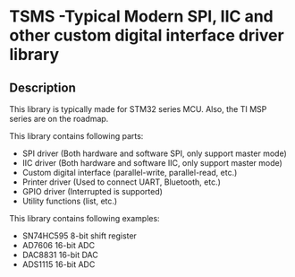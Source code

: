 # TSMS -Typical Modern SPI, IIC and other custom digital interface driver library

## Description

This library is typically made for STM32 series MCU. Also, the TI MSP series are on the roadmap.

This library contains following parts:

- SPI driver (Both hardware and software SPI, only support master mode)
- IIC driver (Both hardware and software IIC, only support master mode)
- Custom digital interface (parallel-write, parallel-read, etc.)
- Printer driver (Used to connect UART, Bluetooth, etc.)
- GPIO driver (Interrupted is supported)
- Utility functions (list, etc.)

This library contains following examples:

- SN74HC595 8-bit shift register
- AD7606 16-bit ADC
- DAC8831 16-bit DAC
- ADS1115 16-bit ADC